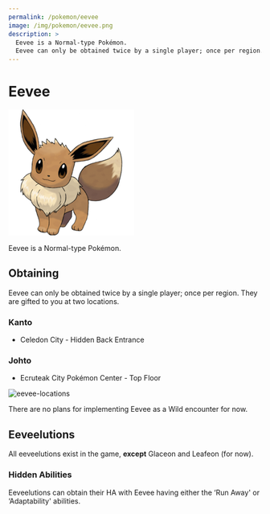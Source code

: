 ```yaml
---
permalink: /pokemon/eevee
image: /img/pokemon/eevee.png
description: >
  Eevee is a Normal-type Pokémon.
  Eevee can only be obtained twice by a single player; once per region. They are gifted to you at two locations.
---
```


# Eevee

![eevee](/img/pokemon/eevee.png)

Eevee is a Normal-type Pokémon.

## Obtaining

Eevee can only be obtained twice by a single player; once per region. They are
gifted to you at two locations.

### Kanto

* Celedon City - Hidden Back Entrance

### Johto

* Ecruteak City Pokémon Center - Top Floor

![eevee-locations](https://i.imgur.com/7WPAS5K.png)

There are no plans for implementing Eevee as a Wild encounter for now.

## Eeveelutions

All eeveelutions exist in the game, __except__ Glaceon and Leafeon (for now).

### Hidden Abilities

Eeveelutions can obtain their HA with Eevee having either the ‘Run Away' or ‘Adaptability' abilities.
